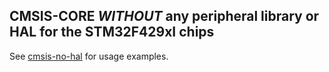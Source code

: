 CMSIS-CORE _WITHOUT_ any peripheral library or HAL for the STM32F429xI chips
----

See [cmsis-no-hal](https://github.com/scottt/cmsis-no-hal) for usage examples.
